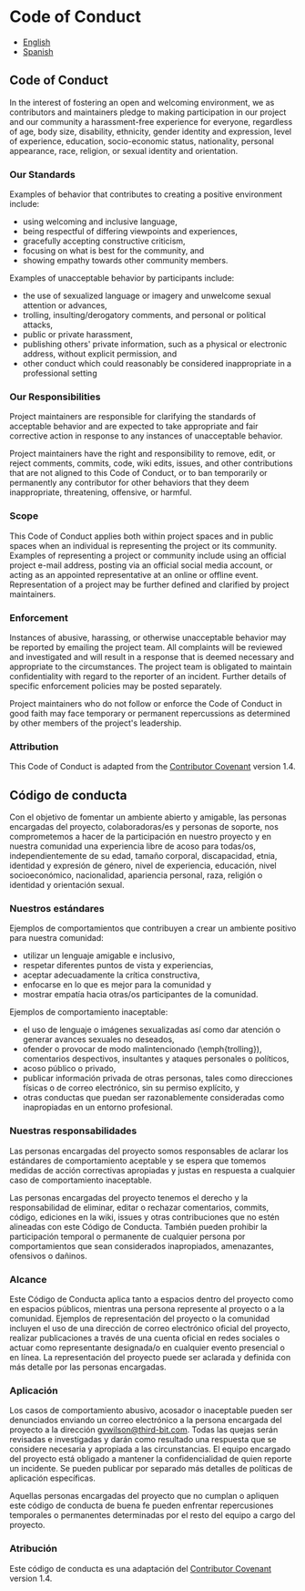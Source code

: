 # Code of Conduct

- [English](#code-of-conduct)
- [Spanish](#código-de-conducta)


## Code of Conduct

In the interest of fostering an open and welcoming environment, we as
contributors and maintainers pledge to making participation in our project and
our community a harassment-free experience for everyone, regardless of age, body
size, disability, ethnicity, gender identity and expression, level of
experience, education, socio-economic status, nationality, personal appearance,
race, religion, or sexual identity and orientation.

### Our Standards

Examples of behavior that contributes to creating a positive environment
include:

* using welcoming and inclusive language,
* being respectful of differing viewpoints and experiences,
* gracefully accepting constructive criticism,
* focusing on what is best for the community, and
* showing empathy towards other community members.

Examples of unacceptable behavior by participants include:

* the use of sexualized language or imagery and unwelcome sexual
  attention or advances,
* trolling, insulting/derogatory comments, and personal or political
  attacks,
* public or private harassment,
* publishing others' private information, such as a physical or
  electronic address, without explicit permission, and
* other conduct which could reasonably be considered inappropriate in
  a professional setting

### Our Responsibilities

Project maintainers are responsible for clarifying the standards of acceptable
behavior and are expected to take appropriate and fair corrective action in
response to any instances of unacceptable behavior.

Project maintainers have the right and responsibility to remove, edit, or reject
comments, commits, code, wiki edits, issues, and other contributions that are
not aligned to this Code of Conduct, or to ban temporarily or permanently any
contributor for other behaviors that they deem inappropriate, threatening,
offensive, or harmful.

### Scope

This Code of Conduct applies both within project spaces and in public spaces
when an individual is representing the project or its community. Examples of
representing a project or community include using an official project e-mail
address, posting via an official social media account, or acting as an appointed
representative at an online or offline event. Representation of a project may be
further defined and clarified by project maintainers.

### Enforcement

Instances of abusive, harassing, or otherwise unacceptable behavior may be
reported by emailing the project team.  All complaints will be reviewed and
investigated and will result in a response that is deemed necessary and
appropriate to the circumstances. The project team is obligated to maintain
confidentiality with regard to the reporter of an incident.  Further details of
specific enforcement policies may be posted separately.

Project maintainers who do not follow or enforce the Code of Conduct in good
faith may face temporary or permanent repercussions as determined by other
members of the project's leadership.

### Attribution

This Code of Conduct is adapted from the [Contributor Covenant][covenant]
version 1.4.

[covenant]: https://www.contributor-covenant.org

## Código de conducta
Con el objetivo de fomentar un ambiente abierto y amigable, las personas encargadas del proyecto, colaboradoras/es y personas de soporte, nos comprometemos a hacer de la participación en nuestro proyecto y en nuestra comunidad una experiencia libre de acoso para todas/os, independientemente de su edad, tamaño corporal, discapacidad, etnia,
identidad y expresión de género, nivel de experiencia, educación, nivel socioeconómico, nacionalidad, apariencia personal, raza, religión o identidad y orientación sexual.

### Nuestros estándares

Ejemplos de comportamientos que contribuyen a crear un ambiente positivo para nuestra comunidad:

* utilizar un lenguaje amigable e inclusivo,
* respetar diferentes puntos de vista y experiencias,
*  aceptar adecuadamente la crítica constructiva,
* enfocarse en lo que es mejor para la comunidad y
* mostrar empatía hacia otras/os participantes de la comunidad.

Ejemplos de comportamiento inaceptable:

* el uso de lenguaje o imágenes sexualizadas así como dar atención o generar avances sexuales no deseados,
* ofender o provocar de modo malintencionado (\emph{trolling}), comentarios despectivos, insultantes y ataques personales o políticos,
* acoso  público o privado,
*  publicar información privada de otras personas, tales como direcciones físicas o de correo electrónico, sin su permiso explícito, y
* otras conductas que puedan ser razonablemente consideradas como inapropiadas en un entorno profesional.

### Nuestras responsabilidades

Las personas encargadas del proyecto somos responsables de aclarar los estándares de comportamiento aceptable y se espera que tomemos medidas de acción correctivas
apropiadas y justas en respuesta a cualquier caso de comportamiento inaceptable.

Las personas encargadas del proyecto tenemos el derecho y la responsabilidad de eliminar, editar o rechazar comentarios, commits, código, ediciones en la wiki, issues y otras
contribuciones que no estén alineadas con este Código de Conducta. También pueden prohibir la participación temporal o permanente de cualquier persona por comportamientos que sean considerados inapropiados, amenazantes, ofensivos o dañinos.

### Alcance

Este Código de Conducta aplica tanto a espacios dentro del proyecto como en espacios públicos, mientras una persona represente al proyecto o a la comunidad. Ejemplos de representación del proyecto o la comunidad incluyen el uso de una dirección de correo electrónico oficial del proyecto, realizar publicaciones a través de una cuenta oficial en redes sociales o actuar como representante designada/o en cualquier evento presencial o en línea. La representación del proyecto puede ser aclarada y definida con más detalle por las personas encargadas.

### Aplicación

Los casos de comportamiento abusivo, acosador o inaceptable
pueden ser denunciados enviando un correo electrónico a la persona encargada del proyecto a la dirección gvwilson@third-bit.com.
Todas las quejas serán revisadas e investigadas y darán como resultado una respuesta que se considere necesaria y apropiada a las circunstancias.
El equipo encargado del proyecto está obligado a mantener la confidencialidad de quien reporte un incidente.
Se pueden publicar por separado más detalles de políticas de aplicación específicas.

Aquellas personas encargadas del proyecto que no cumplan o apliquen  este código de conducta de buena fe pueden enfrentar repercusiones
temporales o permanentes determinadas por el resto del equipo a cargo del proyecto.

### Atribución

Este código de conducta es una adaptación del
[Contributor Covenant](https://www.contributor-covenant.org) version 1.4.


